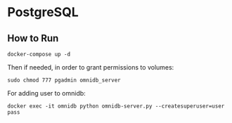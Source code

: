 # PostgreSQL

## How to Run
```shell
docker-compose up -d
```

Then if needed, in order to grant permissions to volumes:
```shell
sudo chmod 777 pgadmin omnidb_server
```

For adding user to omnidb:
```shell
docker exec -it omnidb python omnidb-server.py --createsuperuser=user pass
```
